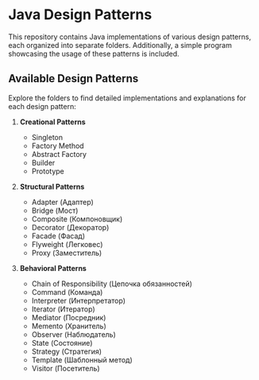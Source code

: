 # Java Design Patterns

This repository contains Java implementations of various design patterns, each organized into separate folders. Additionally, a simple program showcasing the usage of these patterns is included.

## Available Design Patterns

Explore the folders to find detailed implementations and explanations for each design pattern:

1. **Creational Patterns**
   - Singleton
   - Factory Method
   - Abstract Factory
   - Builder
   - Prototype

2. **Structural Patterns**
   - Adapter (Адаптер)
   - Bridge (Мост)
   - Composite (Компоновщик)
   - Decorator (Декоратор)
   - Facade (Фасад)
   - Flyweight (Легковес)
   - Proxy (Заместитель)

3. **Behavioral Patterns**
   - Chain of Responsibility (Цепочка обязанностей)
   - Command (Команда)
   - Interpreter (Интерпретатор)
   - Iterator (Итератор)
   - Mediator (Посредник)
   - Memento (Хранитель)
   - Observer (Наблюдатель)
   - State (Состояние)
   - Strategy (Стратегия)
   - Template (Шаблонный метод)
   - Visitor (Посетитель)
